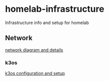 # homelab-infrastructure
Infrastructure info and setup for homelab

## Network

[network diagram and details](network-diagram.md)

### k3os

[k3os configuration and setup](k3os/README.md)
